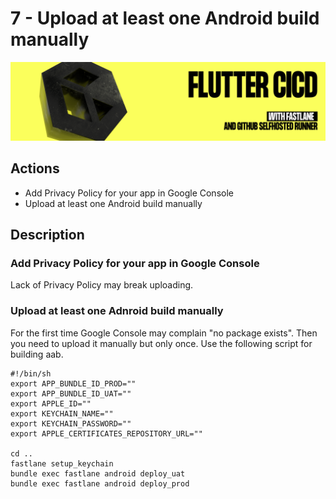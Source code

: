 # 7 - Upload at least one Android build manually 
![](img/logo.png)

## Actions
- Add Privacy Policy for your app in Google Console
- Upload at least one Android build manually 

## Description

### Add Privacy Policy for your app in Google Console
Lack of Privacy Policy may break uploading.

### Upload at least one Adnroid build manually 
For the first time Google Console may complain "no package exists". Then you need to upload it manually but only once.
Use the following script for building aab.

```
#!/bin/sh
export APP_BUNDLE_ID_PROD="" 
export APP_BUNDLE_ID_UAT=""
export APPLE_ID=""
export KEYCHAIN_NAME=""
export KEYCHAIN_PASSWORD=""
export APPLE_CERTIFICATES_REPOSITORY_URL=""

cd ..
fastlane setup_keychain
bundle exec fastlane android deploy_uat
bundle exec fastlane android deploy_prod
```